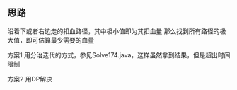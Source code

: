 
## 思路

沿着下或者右边走的扣血路径，其中极小值即为其扣血量
那么找到所有路径的极大值，即可估算最少需要的血量

方案1 用分治迭代的方式，参见Solve174.java，这样虽然拿到结果，但是超出时间限制

方案2 用DP解决
